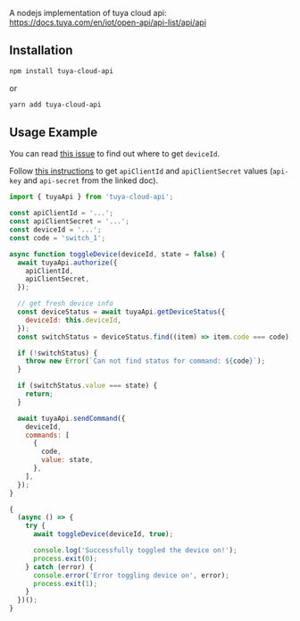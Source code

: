 A nodejs implementation of tuya cloud api:
https://docs.tuya.com/en/iot/open-api/api-list/api/api

## Installation

```bash
npm install tuya-cloud-api
```

or

```bash
yarn add tuya-cloud-api
```

## Usage Example

You can read [this issue](https://github.com/codetheweb/tuyapi/issues/323) to
find out where to get `deviceId`.

Follow
[this instructions](https://github.com/codetheweb/tuyapi/blob/master/docs/SETUP.md#linking-a-tuya-device-with-smart-link)
to get `apiClientId` and `apiClientSecret` values (`api-key` and `api-secret`
from the linked doc).

```js
import { tuyaApi } from 'tuya-cloud-api';

const apiClientId = '...';
const apiClientSecret = '...';
const deviceId = '...';
const code = 'switch_1';

async function toggleDevice(deviceId, state = false) {
  await tuyaApi.authorize({
    apiClientId,
    apiClientSecret,
  });

  // get fresh device info
  const deviceStatus = await tuyaApi.getDeviceStatus({
    deviceId: this.deviceId,
  });
  const switchStatus = deviceStatus.find((item) => item.code === code);

  if (!switchStatus) {
    throw new Error(`Can not find status for command: ${code}`);
  }

  if (switchStatus.value === state) {
    return;
  }

  await tuyaApi.sendCommand({
    deviceId,
    commands: [
      {
        code,
        value: state,
      },
    ],
  });
}

{
  (async () => {
    try {
      await toggleDevice(deviceId, true);

      console.log('Successfully toggled the device on!');
      process.exit(0);
    } catch (error) {
      console.error('Error toggling device on', error);
      process.exit(1);
    }
  })();
}
```
